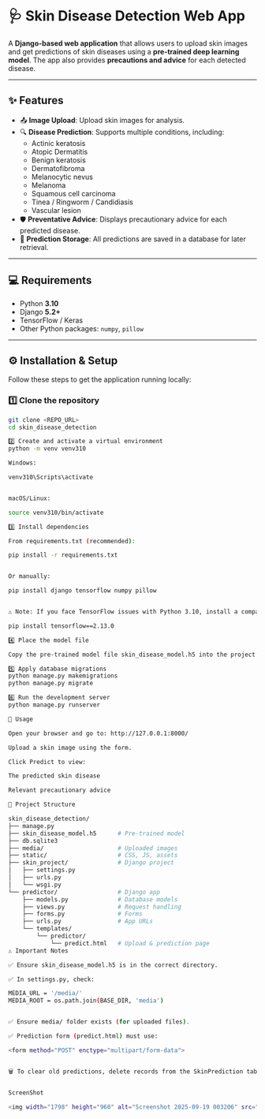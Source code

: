 # 🩺 Skin Disease Detection Web App  

A **Django-based web application** that allows users to upload skin images and get predictions of skin diseases using a **pre-trained deep learning model**. The app also provides **precautions and advice** for each detected disease.  

---

## ✨ Features  
- 📤 **Image Upload**: Upload skin images for analysis.  
- 🔍 **Disease Prediction**: Supports multiple conditions, including:  
  - Actinic keratosis  
  - Atopic Dermatitis  
  - Benign keratosis  
  - Dermatofibroma  
  - Melanocytic nevus  
  - Melanoma  
  - Squamous cell carcinoma  
  - Tinea / Ringworm / Candidiasis  
  - Vascular lesion  
- 🛡 **Preventative Advice**: Displays precautionary advice for each predicted disease.  
- 💾 **Prediction Storage**: All predictions are saved in a database for later retrieval.  

---

## 💻 Requirements  
- Python **3.10**  
- Django **5.2+**  
- TensorFlow / Keras  
- Other Python packages: `numpy`, `pillow`  

---

## ⚙️ Installation & Setup  

Follow these steps to get the application running locally:  

### 1️⃣ Clone the repository  
```bash
git clone <REPO_URL>
cd skin_disease_detection

2️⃣ Create and activate a virtual environment
python -m venv venv310

Windows:

venv310\Scripts\activate


macOS/Linux:

source venv310/bin/activate

3️⃣ Install dependencies

From requirements.txt (recommended):

pip install -r requirements.txt


Or manually:

pip install django tensorflow numpy pillow


⚠️ Note: If you face TensorFlow issues with Python 3.10, install a compatible version:

pip install tensorflow==2.13.0

4️⃣ Place the model file

Copy the pre-trained model file skin_disease_model.h5 into the project’s root directory (same location as manage.py).

5️⃣ Apply database migrations
python manage.py makemigrations
python manage.py migrate

6️⃣ Run the development server
python manage.py runserver

🚀 Usage

Open your browser and go to: http://127.0.0.1:8000/

Upload a skin image using the form.

Click Predict to view:

The predicted skin disease

Relevant precautionary advice

📁 Project Structure

skin_disease_detection/
├── manage.py
├── skin_disease_model.h5      # Pre-trained model
├── db.sqlite3
├── media/                     # Uploaded images
├── static/                    # CSS, JS, assets
├── skin_project/              # Django project
│   ├── settings.py
│   ├── urls.py
│   └── wsgi.py
└── predictor/                 # Django app
    ├── models.py              # Database models
    ├── views.py               # Request handling
    ├── forms.py               # Forms
    ├── urls.py                # App URLs
    └── templates/
        └── predictor/
            └── predict.html   # Upload & prediction page
⚠️ Important Notes

✅ Ensure skin_disease_model.h5 is in the correct directory.

✅ In settings.py, check:

MEDIA_URL = '/media/'
MEDIA_ROOT = os.path.join(BASE_DIR, 'media')


✅ Ensure media/ folder exists (for uploaded files).

✅ Prediction form (predict.html) must use:

<form method="POST" enctype="multipart/form-data">


🗑 To clear old predictions, delete records from the SkinPrediction table in db.sqlite3.


ScreenShot

<img width="1798" height="960" alt="Screenshot 2025-09-19 003206" src="https://github.com/user-attachments/assets/19cb8b0b-a6c9-4232-abd9-d9a86ca25ef5" />

